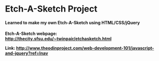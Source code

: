 # Etch-A-Sketch Project

<h4>Learned to make my own Etch-A-Sketch using HTML/CSS/jQuery<h4>

Etch-A-Sketch webpage: http://thecity.sfsu.edu/~twinpair/etchasketch.html

Link: http://www.theodinproject.com/web-development-101/javascript-and-jquery?ref=lnav
